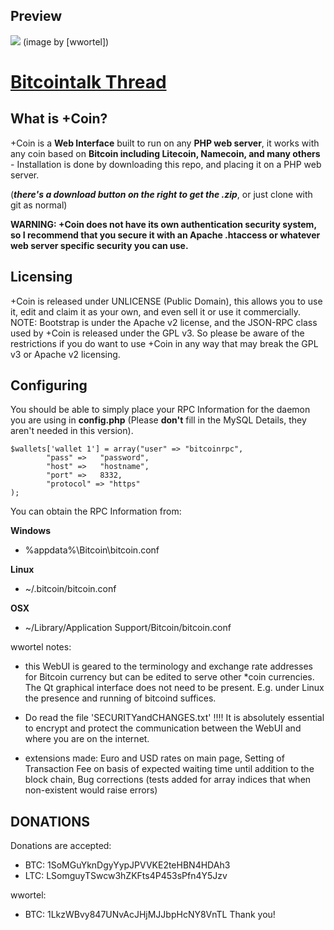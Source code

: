 Preview
-------
![](http://www.dorpstraat.com/coin.png)
(image by [wwortel])

# [Bitcointalk Thread](https://bitcointalk.org/index.php?topic=67274.0) #

What is +Coin?
--------------
+Coin is a **Web Interface** built to run on any **PHP web server**, it works with any coin based on **Bitcoin including Litecoin, Namecoin, and many others** -
Installation is done by downloading this repo, and placing it on a PHP web server.

(***there's a download button on the right to get the .zip***, or just clone with git as normal)

**WARNING: +Coin does not have its own authentication security
system, so I recommend that you secure it with an Apache
.htaccess or whatever web server specific security you can use.**


Licensing
---------
+Coin is released under UNLICENSE (Public Domain), this allows
you to use it, edit and claim it as your own, and even sell it
or use it commercially.
NOTE: Bootstrap is under the Apache v2 license, and the JSON-RPC
class used by +Coin is released under the GPL v3. So please be
aware of the restrictions if you do want to use +Coin in any
way that may break the GPL v3 or Apache v2 licensing.

Configuring
-----------
You should be able to simply place your RPC Information for the
daemon you are using in **config.php** (Please **don't** fill in the
MySQL Details, they aren't needed in this version).

    $wallets['wallet 1'] = array("user" => "bitcoinrpc",  
            "pass" =>   "password",      
            "host" =>   "hostname",     
            "port" =>   8332,
			"protocol" => "https"
	);   

You can obtain the RPC Information from:

**Windows**

   - %appdata%\Bitcoin\bitcoin.conf

**Linux**

   - ~/.bitcoin/bitcoin.conf
 
**OSX**

   - ~/Library/Application Support/Bitcoin/bitcoin.conf

wwortel notes:
* this WebUI is geared to the terminology and exchange rate addresses for Bitcoin currency but can be edited to serve other *coin currencies. The Qt graphical interface does not need to be present.
E.g. under Linux the presence and running of bitcoind suffices. 

* Do read the file 'SECURITYandCHANGES.txt' !!!! It is absolutely essential to encrypt and protect the communication between the WebUI and where you are on the internet.

* extensions made: 
    Euro and USD rates on main page, 
    Setting of Transaction Fee on basis of expected waiting time until addition to the block chain,
    Bug corrections (tests added for array indices that when non-existent would raise errors)

DONATIONS
---------

Donations are accepted:

- BTC: 1SoMGuYknDgyYypJPVVKE2teHBN4HDAh3
- LTC: LSomguyTSwcw3hZKFts4P453sPfn4Y5Jzv

wwortel:
- BTC: 1LkzWBvy847UNvAcJHjMJJbpHcNY8VnTL
Thank you!
